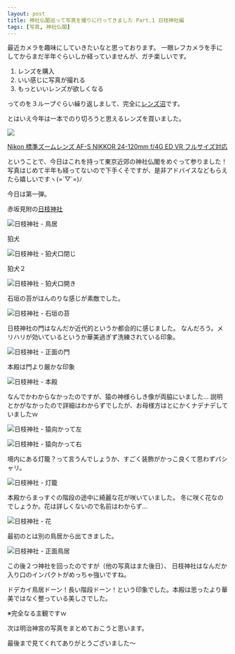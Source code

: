 ```yaml
---
layout: post
title: 神社仏閣巡って写真を撮りに行ってきました Part.1 日枝神社編
tags: [写真, 神社仏閣]
---
```


最近カメラを趣味にしていきたいなと思っております。
一眼レフカメラを手にしてからまだ半年ぐらいしか経っていませんが、ガチ楽しいです。

1. レンズを購入
1. いい感じに写真が撮れる
1. もっといいレンズが欲しくなる

ってのを３ループぐらい繰り返しまして、完全に[レンズ沼](http://ameblo.jp/grayzone7/entry-12016987110.html)です。

とはいえ今年は一本でのり切ろうと思えるレンズを買いました。

<a rel="nofollow" href="http://www.amazon.co.jp/gp/product/B003ZX6HO2/ref=as_li_ss_il?ie=UTF8&camp=247&creative=7399&creativeASIN=B003ZX6HO2&linkCode=as2&tag=nobjas-22"><img border="0" src="http://ws-fe.amazon-adsystem.com/widgets/q?_encoding=UTF8&ASIN=B003ZX6HO2&Format=_SL110_&ID=AsinImage&MarketPlace=JP&ServiceVersion=20070822&WS=1&tag=nobjas-22" ></a><img src="http://ir-jp.amazon-adsystem.com/e/ir?t=nobjas-22&l=as2&o=9&a=B003ZX6HO2" width="1" height="1" border="0" alt="" style="border:none !important; margin:0px !important;" />

[Nikon 標準ズームレンズ AF-S NIKKOR 24-120mm f/4G ED VR フルサイズ対応](http://www.amazon.co.jp/gp/product/B003ZX6HO2/ref=as_li_ss_tl?ie=UTF8&camp=247&creative=7399&creativeASIN=B003ZX6HO2&linkCode=as2&tag=nobjas-22)

ということで、今日はこれを持って東京近郊の神社仏閣をめぐって参りました！
写真はじめて半年も経ってないので下手くそですが、是非アドバイスなどもらえたら嬉しいですヽ(=´▽`=)ﾉ

今日は第一弾。

赤坂見附の[日枝神社](http://www.hiejinja.net/)

![日枝神社 - 鳥居](http://cdn.y-i.jp/0215/DSC_0007.JPG)

狛犬

![日枝神社 - 狛犬口閉じ](http://cdn.y-i.jp/0215/DSC_0013.JPG)

狛犬２

![日枝神社 - 狛犬口開き](http://cdn.y-i.jp/0215/DSC_0015.JPG)

石垣の苔がほんのりな感じが素敵でした。

![日枝神社 - 石垣の苔](http://cdn.y-i.jp/0215/DSC_0019.JPG)

日枝神社の門はなんだか近代的というか都会的に感じました。
なんだろう。メリハリが効いているというか華美過ぎず洗練されている印象。

![日枝神社 - 正面の門](http://cdn.y-i.jp/0215/DSC_0035.JPG)

本殿は門より厳かな印象

![日枝神社 - 本殿](http://cdn.y-i.jp/0215/DSC_0041.JPG)

なんでかわからなかったのですが、猿の神様らしき像が両脇にいました…
説明とかがなかったので詳細はわからずでしたが、お母様方はとにかくナデナデしていましたｗ

![日枝神社 - 猿向かって左](http://cdn.y-i.jp/0215/DSC_0053.JPG)

![日枝神社 - 猿向かって右](http://cdn.y-i.jp/0215/DSC_0057.JPG)


境内にある灯籠？って言うんでしょうか、すごく装飾がかっこ良くて思わずパシャリ。

![日枝神社 - 灯籠](http://cdn.y-i.jp/0215/DSC_0055.JPG)

本殿からまっすぐの階段の途中に綺麗な花が咲いていました。
冬に咲く花なのでしょうか。花は詳しくないので名前はわからず…

![日枝神社 - 花](http://cdn.y-i.jp/0215/DSC_0066.JPG)

最初のとは別の鳥居から出てきました。

![日枝神社 - 正面鳥居](http://cdn.y-i.jp/0215/DSC_0071.JPG)

この後２つ神社を回ったのですが（他の写真はまた後日）、
日枝神社はなんだか入り口のインパクトがめっちゃ強いですね。

ドデカイ鳥居ドーン！長い階段ドーン！という印象でした。本殿は思ったより華美ではなく整っている美しさでした。

※完全なる主観ですｗ


次は明治神宮の写真をまとめておこうと思います。

最後まで見てくれてありがとうございました〜
